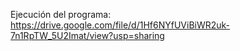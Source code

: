 Ejecución del programa: https://drive.google.com/file/d/1Hf6NYfUViBiWR2uk-7n1RpTW_5U2Imat/view?usp=sharing

